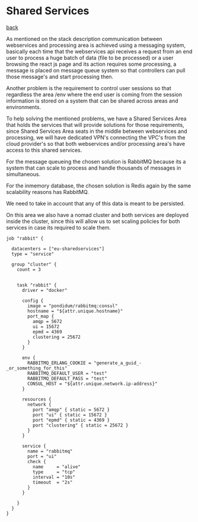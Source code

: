 # Shared Services
[back](../README.md)

As mentioned on the stack description communication between webservices and processing area is achieved using a messaging system, basically each time that the webservices api receives a request from an end user to process a huge batch of data (file to be processed) or a user browsing the react js page and its action requires some processing, a message is placed on message queue system so that controllers can pull those message's and start processing then.

Another problem is the requirement to control user sessions so that regardless the area /env where the end user is coming from the session information is stored on a system that can be shared across areas and environments.

To help solving the mentioned problems, we have a Shared Services Area that holds the services that will provide solutions for those requirements, since Shared Services Area seats in the middle between webservices and processing, we will have dedicated VPN's connecting the VPC's from the cloud provider's so that both webservices and/or processing area's have access to this shared services.

For the message queueing the chosen solution is RabbitMQ because its a system that can scale to process and handle thousands of messages in simultaneous.

For the inmemory database, the chosen solution is Redis again by the same scalability reasons has RabbitMQ. 

We need to take in account that any of this data is meant to be persisted.

On this area we also have a nomad cluster and both services are deployed inside the cluster, since this will allow us to set scaling policies for both services in case its required to scale them.


```
job "rabbit" {

  datacenters = ["eu-sharedservices"]
  type = "service"

  group "cluster" {
    count = 3


    task "rabbit" {
      driver = "docker"

      config {
        image = "pondidum/rabbitmq:consul"
        hostname = "${attr.unique.hostname}"
        port_map {
          amqp = 5672
          ui = 15672
          epmd = 4369
          clustering = 25672
        }
      }

      env {
        RABBITMQ_ERLANG_COOKIE = "generate_a_guid_-_or_something_for_this"
        RABBITMQ_DEFAULT_USER = "test"
        RABBITMQ_DEFAULT_PASS = "test"
        CONSUL_HOST = "${attr.unique.network.ip-address}"
      }

      resources {
        network {
          port "amqp" { static = 5672 }
          port "ui" { static = 15672 }
          port "epmd" { static = 4369 }
          port "clustering" { static = 25672 }
        }
      }

      service {
        name = "rabbitmq"
        port = "ui"
        check {
          name     = "alive"
          type     = "tcp"
          interval = "10s"
          timeout  = "2s"
        }
      }

    }
  }
}
```

